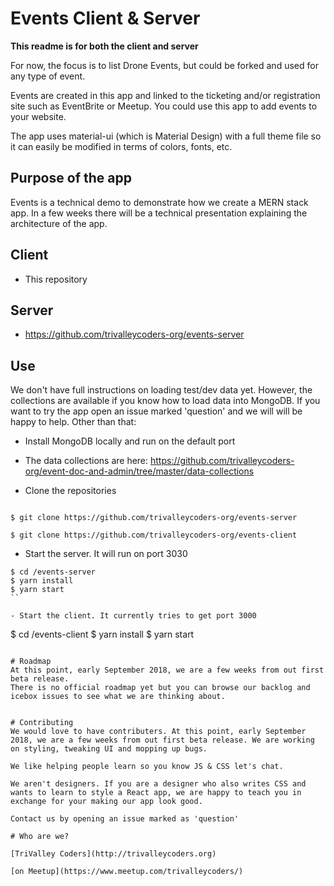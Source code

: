 # Events Client & Server
__This readme is for both the client and server__

For now, the focus is to list Drone Events, but could be forked and used for any type of event.

Events are created in this app and linked to the ticketing and/or registration site such as EventBrite or Meetup. You could use this app to add events to your website.

The app uses material-ui (which is Material Design) with a full theme file so it can easily be modified in terms of colors, fonts, etc.

## Purpose of the app
Events is a technical demo to demonstrate how we create a MERN stack app. In a few weeks there will be a technical presentation explaining the architecture of the app.

## Client
- This repository

## Server
- https://github.com/trivalleycoders-org/events-server

## Use
We don't have full instructions on loading test/dev data yet. However, the collections are available if you know how to load data into MongoDB. If you want to try the app open an issue marked 'question' and we will will be happy to help. Other than that:

- Install MongoDB locally and run on the default port
- The data collections are here: https://github.com/trivalleycoders-org/event-doc-and-admin/tree/master/data-collections

- Clone the repositories
```

$ git clone https://github.com/trivalleycoders-org/events-server

$ git clone https://github.com/trivalleycoders-org/events-client

```

- Start the server. It will run on port 3030
```
$ cd /events-server
$ yarn install
$ yarn start
``

- Start the client. It currently tries to get port 3000
```
$ cd /events-client
$ yarn install
$ yarn start
```

# Roadmap
At this point, early September 2018, we are a few weeks from out first beta release.
There is no official roadmap yet but you can browse our backlog and icebox issues to see what we are thinking about.


# Contributing
We would love to have contributers. At this point, early September 2018, we are a few weeks from out first beta release. We are working on styling, tweaking UI and mopping up bugs.

We like helping people learn so you know JS & CSS let's chat.

We aren't designers. If you are a designer who also writes CSS and wants to learn to style a React app, we are happy to teach you in exchange for your making our app look good.

Contact us by opening an issue marked as 'question'

# Who are we?

[TriValley Coders](http://trivalleycoders.org)

[on Meetup](https://www.meetup.com/trivalleycoders/)
